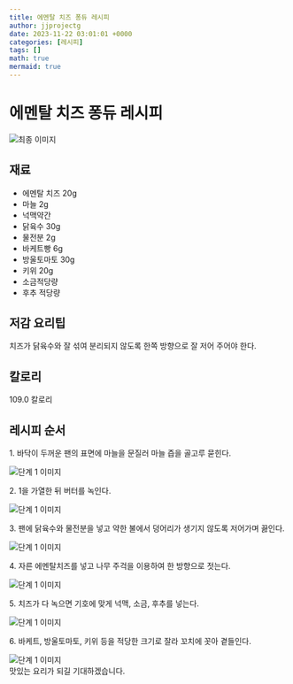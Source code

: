 ```yaml
---
title: 에멘탈 치즈 퐁듀 레시피
author: jjprojectg
date: 2023-11-22 03:01:01 +0000
categories: [레시피]
tags: []
math: true
mermaid: true
---
```

<meta name="og:type" content="website"/>
<meta charset="UTF-8"/>
<div class="header">
  <h1>에멘탈 치즈 퐁듀 레시피</h1>
</div>

<div class="container my-4">
  <div class="row">
    <div class="col-12 col-md-6">
      <div class="recipe-image">
        <img src="http://www.foodsafetykorea.go.kr/uploadimg/20141117/20141117053610_1416213370153.jpg" class="step-image" alt="최종 이미지"/>
      </div>
    </div>
    <div class="col-12 col-md-6">
      <div class="ingredients">
        <h2>재료</h2>
        <ul class="card">
          <li> 에멘탈 치즈 20g </li>
          <li>  마늘 2g </li>
          <li>  넉맥약간 </li>
          <li>  닭육수 30g </li>
          <li> 물전분 2g </li>
          <li>  바케트빵 6g </li>
          <li>  방울토마토 30g </li>
          <li>  키위 20g </li>
          <li>  소금적당량 </li>
          <li>  후추 적당량 </li>
</ul>
      </div>
    </div>
    <div class="col-12 col-md-6">
      <div class="ingredients">
        <h2>저감 요리팁</h2>
        <div class="card"> 
          <p>
            치즈가 닭육수와 잘 섞여 분리되지 않도록 한쪽 방향으로 잘 저어 주어야 한다.
          </p>
        </div>
      </div>
      <div class="ingredients">
        <h2>칼로리</h2>
        <div class="card"> 
          <p>
            109.0 칼로리
          </p>
        </div>
      </div>
    </div>
  </div>

  <h2 class="my-4">레시피 순서</h2>
  <div class="card recipe-card">
    <div class="card-body recipe-step">
      <p class="card-text step-description">1. 바닥이 두꺼운 팬의 표면에 마늘을 문질러 마늘 즙을 골고루 묻힌다.</p>
      <img src="http://www.foodsafetykorea.go.kr/uploadimg/cook/926-1.jpg" alt="단계 1 이미지" class="step-image"/>
    </div>
  </div>
  <div class="card recipe-card">
    <div class="card-body recipe-step">
      <p class="card-text step-description">2. 1을 가열한 뒤 버터를 녹인다.</p>
      <img src="http://www.foodsafetykorea.go.kr/uploadimg/cook/926-2.jpg" alt="단계 1 이미지" class="step-image"/>
    </div>
  </div>
  <div class="card recipe-card">
    <div class="card-body recipe-step">
      <p class="card-text step-description">3. 팬에 닭육수와 물전분을 넣고 약한 불에서 덩어리가 생기지 않도록 저어가며 끓인다.</p>
      <img src="http://www.foodsafetykorea.go.kr/uploadimg/cook/926-3.jpg" alt="단계 1 이미지" class="step-image"/>
    </div>
  </div>
  <div class="card recipe-card">
    <div class="card-body recipe-step">
      <p class="card-text step-description">4. 자른 에멘탈치즈를 넣고 나무 주걱을 이용하여 한 방향으로 젓는다.</p>
      <img src="http://www.foodsafetykorea.go.kr/uploadimg/cook/926-4.jpg" alt="단계 1 이미지" class="step-image"/>
    </div>
  </div>
  <div class="card recipe-card">
    <div class="card-body recipe-step">
      <p class="card-text step-description">5. 치즈가 다 녹으면 기호에 맞게 넉맥, 소금, 후추를 넣는다.</p>
      <img src="http://www.foodsafetykorea.go.kr/uploadimg/cook/926-5.jpg" alt="단계 1 이미지" class="step-image"/>
    </div>
  </div>
  <div class="card recipe-card">
    <div class="card-body recipe-step">
      <p class="card-text step-description">6. 바케트, 방울토마토, 키위 등을 적당한 크기로 잘라 꼬치에 꼿아 곁들인다.</p>
      <img src="http://www.foodsafetykorea.go.kr/uploadimg/cook/926-6.jpg" alt="단계 1 이미지" class="step-image"/>
    </div>
  </div>

</div>
맛있는 요리가 되길 기대하겠습니다.
